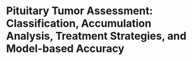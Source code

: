 #  Pituitary Tumor Assessment: Classification, Accumulation Analysis, Treatment Strategies, and Model-based Accuracy
